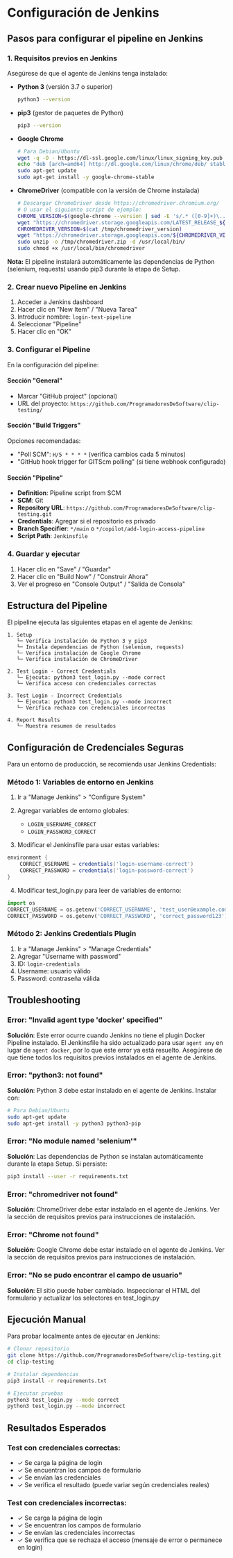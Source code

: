 # Configuración de Jenkins

## Pasos para configurar el pipeline en Jenkins

### 1. Requisitos previos en Jenkins

Asegúrese de que el agente de Jenkins tenga instalado:

- **Python 3** (versión 3.7 o superior)
  ```bash
  python3 --version
  ```

- **pip3** (gestor de paquetes de Python)
  ```bash
  pip3 --version
  ```

- **Google Chrome**
  ```bash
  # Para Debian/Ubuntu
  wget -q -O - https://dl-ssl.google.com/linux/linux_signing_key.pub | sudo apt-key add -
  echo "deb [arch=amd64] http://dl.google.com/linux/chrome/deb/ stable main" | sudo tee /etc/apt/sources.list.d/google-chrome.list
  sudo apt-get update
  sudo apt-get install -y google-chrome-stable
  ```

- **ChromeDriver** (compatible con la versión de Chrome instalada)
  ```bash
  # Descargar ChromeDriver desde https://chromedriver.chromium.org/
  # O usar el siguiente script de ejemplo:
  CHROME_VERSION=$(google-chrome --version | sed -E 's/.* ([0-9]+)\..*/\1/')
  wget "https://chromedriver.storage.googleapis.com/LATEST_RELEASE_${CHROME_VERSION}" -O /tmp/chromedriver_version
  CHROMEDRIVER_VERSION=$(cat /tmp/chromedriver_version)
  wget "https://chromedriver.storage.googleapis.com/${CHROMEDRIVER_VERSION}/chromedriver_linux64.zip" -O /tmp/chromedriver.zip
  sudo unzip -o /tmp/chromedriver.zip -d /usr/local/bin/
  sudo chmod +x /usr/local/bin/chromedriver
  ```

**Nota:** El pipeline instalará automáticamente las dependencias de Python (selenium, requests) usando pip3 durante la etapa de Setup.

### 2. Crear nuevo Pipeline en Jenkins

1. Acceder a Jenkins dashboard
2. Hacer clic en "New Item" / "Nueva Tarea"
3. Introducir nombre: `login-test-pipeline`
4. Seleccionar "Pipeline"
5. Hacer clic en "OK"

### 3. Configurar el Pipeline

En la configuración del pipeline:

#### Sección "General"
- Marcar "GitHub project" (opcional)
- URL del proyecto: `https://github.com/ProgramadoresDeSoftware/clip-testing/`

#### Sección "Build Triggers"
Opciones recomendadas:
- "Poll SCM": `H/5 * * * *` (verifica cambios cada 5 minutos)
- "GitHub hook trigger for GITScm polling" (si tiene webhook configurado)

#### Sección "Pipeline"
- **Definition**: Pipeline script from SCM
- **SCM**: Git
- **Repository URL**: `https://github.com/ProgramadoresDeSoftware/clip-testing.git`
- **Credentials**: Agregar si el repositorio es privado
- **Branch Specifier**: `*/main` o `*/copilot/add-login-access-pipeline`
- **Script Path**: `Jenkinsfile`

### 4. Guardar y ejecutar

1. Hacer clic en "Save" / "Guardar"
2. Hacer clic en "Build Now" / "Construir Ahora"
3. Ver el progreso en "Console Output" / "Salida de Consola"

## Estructura del Pipeline

El pipeline ejecuta las siguientes etapas en el agente de Jenkins:

```
1. Setup
   └─ Verifica instalación de Python 3 y pip3
   └─ Instala dependencias de Python (selenium, requests)
   └─ Verifica instalación de Google Chrome
   └─ Verifica instalación de ChromeDriver

2. Test Login - Correct Credentials
   └─ Ejecuta: python3 test_login.py --mode correct
   └─ Verifica acceso con credenciales correctas

3. Test Login - Incorrect Credentials
   └─ Ejecuta: python3 test_login.py --mode incorrect
   └─ Verifica rechazo con credenciales incorrectas

4. Report Results
   └─ Muestra resumen de resultados
```

## Configuración de Credenciales Seguras

Para un entorno de producción, se recomienda usar Jenkins Credentials:

### Método 1: Variables de entorno en Jenkins

1. Ir a "Manage Jenkins" > "Configure System"
2. Agregar variables de entorno globales:
   - `LOGIN_USERNAME_CORRECT`
   - `LOGIN_PASSWORD_CORRECT`

3. Modificar el Jenkinsfile para usar estas variables:
```groovy
environment {
    CORRECT_USERNAME = credentials('login-username-correct')
    CORRECT_PASSWORD = credentials('login-password-correct')
}
```

4. Modificar test_login.py para leer de variables de entorno:
```python
import os
CORRECT_USERNAME = os.getenv('CORRECT_USERNAME', 'test_user@example.com')
CORRECT_PASSWORD = os.getenv('CORRECT_PASSWORD', 'correct_password123')
```

### Método 2: Jenkins Credentials Plugin

1. Ir a "Manage Jenkins" > "Manage Credentials"
2. Agregar "Username with password"
3. ID: `login-credentials`
4. Username: usuario válido
5. Password: contraseña válida

## Troubleshooting

### Error: "Invalid agent type 'docker' specified"
**Solución**: Este error ocurre cuando Jenkins no tiene el plugin Docker Pipeline instalado. El Jenkinsfile ha sido actualizado para usar `agent any` en lugar de `agent docker`, por lo que este error ya está resuelto. Asegúrese de que tiene todos los requisitos previos instalados en el agente de Jenkins.

### Error: "python3: not found"
**Solución**: Python 3 debe estar instalado en el agente de Jenkins. Instalar con:
```bash
# Para Debian/Ubuntu
sudo apt-get update
sudo apt-get install -y python3 python3-pip
```

### Error: "No module named 'selenium'"
**Solución**: Las dependencias de Python se instalan automáticamente durante la etapa Setup. Si persiste:
```bash
pip3 install --user -r requirements.txt
```

### Error: "chromedriver not found"
**Solución**: ChromeDriver debe estar instalado en el agente de Jenkins. Ver la sección de requisitos previos para instrucciones de instalación.

### Error: "Chrome not found"
**Solución**: Google Chrome debe estar instalado en el agente de Jenkins. Ver la sección de requisitos previos para instrucciones de instalación.

### Error: "No se pudo encontrar el campo de usuario"
**Solución**: El sitio puede haber cambiado. Inspeccionar el HTML del formulario y actualizar los selectores en test_login.py

## Ejecución Manual

Para probar localmente antes de ejecutar en Jenkins:

```bash
# Clonar repositorio
git clone https://github.com/ProgramadoresDeSoftware/clip-testing.git
cd clip-testing

# Instalar dependencias
pip3 install -r requirements.txt

# Ejecutar pruebas
python3 test_login.py --mode correct
python3 test_login.py --mode incorrect
```

## Resultados Esperados

### Test con credenciales correctas:
- ✓ Se carga la página de login
- ✓ Se encuentran los campos de formulario
- ✓ Se envían las credenciales
- ✓ Se verifica el resultado (puede variar según credenciales reales)

### Test con credenciales incorrectas:
- ✓ Se carga la página de login
- ✓ Se encuentran los campos de formulario
- ✓ Se envían las credenciales incorrectas
- ✓ Se verifica que se rechaza el acceso (mensaje de error o permanece en login)
